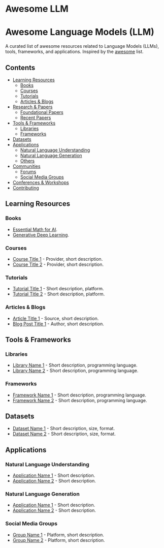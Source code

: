# Awesome LLM

# Awesome Language Models (LLM)

A curated list of awesome resources related to Language Models (LLMs), tools, frameworks, and applications. Inspired by the [awesome](https://github.com/sindresorhus/awesome) list.

## Contents
- [Learning Resources](#learning-resources)
  - [Books](#books)
  - [Courses](#courses)
  - [Tutorials](#tutorials)
  - [Articles & Blogs](#articles--blogs)
- [Research & Papers](#research--papers)
  - [Foundational Papers](#foundational-papers)
  - [Recent Papers](#recent-papers)
- [Tools & Frameworks](#tools--frameworks)
  - [Libraries](#libraries)
  - [Frameworks](#frameworks)
- [Datasets](#datasets)
- [Applications](#applications)
  - [Natural Language Understanding](#natural-language-understanding)
  - [Natural Language Generation](#natural-language-generation)
  - [Others](#others)
- [Communities](#communities)
  - [Forums](#forums)
  - [Social Media Groups](#social-media-groups)
- [Conferences & Workshops](#conferences--workshops)
- [Contributing](#contributing)

## Learning Resources

### Books
- [Essential Math for AI]([URL](https://www.oreilly.com/library/view/essential-math-for/9781098107628/)).
- [Generative Deep Learning]([URL](https://www.oreilly.com/library/view/generative-deep-learning/9781098134174/)).

### Courses
- [Course Title 1](URL) - Provider, short description.
- [Course Title 2](URL) - Provider, short description.

### Tutorials
- [Tutorial Title 1](URL) - Short description, platform.
- [Tutorial Title 2](URL) - Short description, platform.

### Articles & Blogs
- [Article Title 1](URL) - Source, short description.
- [Blog Post Title 1](URL) - Author, short description.

## Tools & Frameworks

### Libraries
- [Library Name 1](URL) - Short description, programming language.
- [Library Name 2](URL) - Short description, programming language.

### Frameworks
- [Framework Name 1](URL) - Short description, programming language.
- [Framework Name 2](URL) - Short description, programming language.

## Datasets
- [Dataset Name 1](URL) - Short description, size, format.
- [Dataset Name 2](URL) - Short description, size, format.

## Applications

### Natural Language Understanding
- [Application Name 1](URL) - Short description.
- [Application Name 2](URL) - Short description.

### Natural Language Generation
- [Application Name 1](URL) - Short description.
- [Application Name 2](URL) - Short description.


### Social Media Groups
- [Group Name 1](URL) - Platform, short description.
- [Group Name 2](URL) - Platform, short description.

